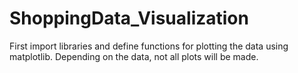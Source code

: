 # ShoppingData_Visualization
First import libraries and define functions for plotting the data using matplotlib. Depending on the data, not all plots will be made.

